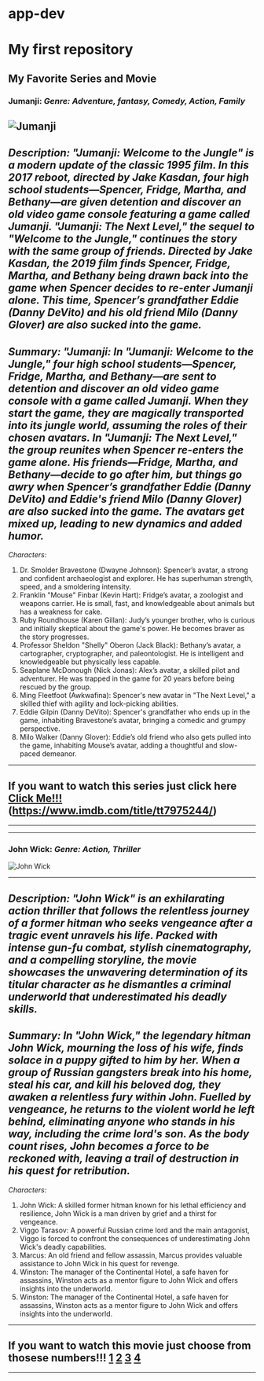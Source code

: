 # app-dev
#  My first repository
## My Favorite Series and Movie
### Jumanji: *Genre: Adventure, fantasy, Comedy, Action, Family*
![Jumanji](https://github.com/Dreamskiee/app-dev/assets/134849449/db7a73c7-ce51-4aa0-b785-03d7222c7353)
---
*Description: "Jumanji: Welcome to the Jungle" is a modern update of the classic 1995 film. In this 2017 reboot, directed by Jake Kasdan, four high school students—Spencer, Fridge, Martha, and Bethany—are given detention and discover an old video game console featuring a game called Jumanji. "Jumanji: The Next Level," the sequel to "Welcome to the Jungle," continues the story with the same group of friends. Directed by Jake Kasdan, the 2019 film finds Spencer, Fridge, Martha, and Bethany being drawn back into the game when Spencer decides to re-enter Jumanji alone. This time, Spencer’s grandfather Eddie (Danny DeVito) and his old friend Milo (Danny Glover) are also sucked into the game.*
---
*Summary: "Jumanji: In "Jumanji: Welcome to the Jungle," four high school students—Spencer, Fridge, Martha, and Bethany—are sent to detention and discover an old video game console with a game called Jumanji. When they start the game, they are magically transported into its jungle world, assuming the roles of their chosen avatars. In "Jumanji: The Next Level," the group reunites when Spencer re-enters the game alone. His friends—Fridge, Martha, and Bethany—decide to go after him, but things go awry when Spencer’s grandfather Eddie (Danny DeVito) and Eddie's friend Milo (Danny Glover) are also sucked into the game. The avatars get mixed up, leading to new dynamics and added humor.*
---
*Characters:*
1. Dr. Smolder Bravestone (Dwayne Johnson): Spencer’s avatar, a strong and confident archaeologist and explorer. He has superhuman strength, speed, and a smoldering intensity.
2. Franklin "Mouse" Finbar (Kevin Hart): Fridge’s avatar, a zoologist and weapons carrier. He is small, fast, and knowledgeable about animals but has a weakness for cake.
3. Ruby Roundhouse (Karen Gillan): Judy’s younger brother, who is curious and initially skeptical about the game's power. He becomes braver as the story progresses.
4. Professor Sheldon "Shelly" Oberon (Jack Black): Bethany’s avatar, a cartographer, cryptographer, and paleontologist. He is intelligent and knowledgeable but physically less capable.
5. Seaplane McDonough (Nick Jonas): Alex’s avatar, a skilled pilot and adventurer. He was trapped in the game for 20 years before being rescued by the group.
6. Ming Fleetfoot (Awkwafina): Spencer's new avatar in "The Next Level," a skilled thief with agility and lock-picking abilities.
7. Eddie Gilpin (Danny DeVito): Spencer's grandfather who ends up in the game, inhabiting Bravestone’s avatar, bringing a comedic and grumpy perspective.
8. Milo Walker (Danny Glover): Eddie’s old friend who also gets pulled into the game, inhabiting Mouse’s avatar, adding a thoughtful and slow-paced demeanor.
---
If you want to watch this series just click here [Click Me!!!](https://www.imdb.com/title/tt2283362/)(https://www.imdb.com/title/tt7975244/)
---
---
---
### John Wick: *Genre: Action, Thriller*
![John Wick](https://github.com/Dreamskiee/app-dev/assets/134849449/fc75d486-dd6e-43d4-801e-7862b0185b48)

---
*Description: "John Wick" is an exhilarating action thriller that follows the relentless journey of a former hitman who seeks vengeance after a tragic event unravels his life. Packed with intense gun-fu combat, stylish cinematography, and a compelling storyline, the movie showcases the unwavering determination of its titular character as he dismantles a criminal underworld that underestimated his deadly skills.*
---
*Summary: In "John Wick," the legendary hitman John Wick, mourning the loss of his wife, finds solace in a puppy gifted to him by her. When a group of Russian gangsters break into his home, steal his car, and kill his beloved dog, they awaken a relentless fury within John. Fuelled by vengeance, he returns to the violent world he left behind, eliminating anyone who stands in his way, including the crime lord's son. As the body count rises, John becomes a force to be reckoned with, leaving a trail of destruction in his quest for retribution.*
---
*Characters:*
1. John Wick: A skilled former hitman known for his lethal efficiency and resilience, John Wick is a man driven by grief and a thirst for vengeance.
2. Viggo Tarasov: A powerful Russian crime lord and the main antagonist, Viggo is forced to confront the consequences of underestimating John Wick's deadly capabilities.
3. Marcus: An old friend and fellow assassin, Marcus provides valuable assistance to John Wick in his quest for revenge.
4. Winston: The manager of the Continental Hotel, a safe haven for assassins, Winston acts as a mentor figure to John Wick and offers insights into the underworld.
5. Winston: The manager of the Continental Hotel, a safe haven for assassins, Winston acts as a mentor figure to John Wick and offers insights into the underworld.
---
If you want to watch this  movie just choose from thosese numbers!!! [1](https://moviesjoy.to/movie/john-wick-19789) 
[2](https://moviesjoy.to/movie/john-wick-chapter-2-19624)
[3](https://moviesjoy.to/movie/john-wick-chapter-3-parabellum-17361)
[4](https://moviesjoy.to/movie/john-wick-chapter-4-90163)
---
---
